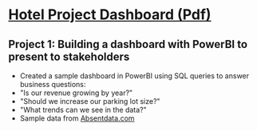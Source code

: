 
# [Hotel Project Dashboard (Pdf)](https://github.com/qrjerm/hotel_project/blob/main/Hotel.pdf)

## Project 1: Building a dashboard with PowerBI to present to stakeholders
* Created a sample dashboard in PowerBI using SQL queries to answer business questions:
* "Is our revenue growing by year?"
* "Should we increase our parking lot size?"
* "What trends can we see in the data?"
* Sample data from [Absentdata.com](https://www.absentdata.com/hotel_revenue_historical_full/)
